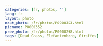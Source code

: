 ```yaml
---
categories: [fr, photos, '']
lang: fr
layout: photo
next_photo: /fr/photos/P0000353.html
picname: P0000352
prev_photo: /fr/photos/P0000298.html
tags: [Dead Grass, Elefantenberg, Giraffes]
---
```

